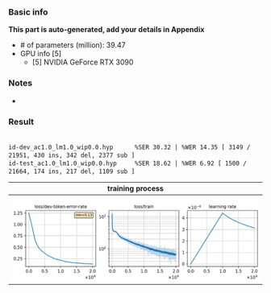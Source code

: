 ### Basic info

**This part is auto-generated, add your details in Appendix**

* \# of parameters (million): 39.47
* GPU info \[5\]
  * \[5\] NVIDIA GeForce RTX 3090

### Notes

* 

### Result
```

id-dev_ac1.0_lm1.0_wip0.0.hyp      %SER 30.32 | %WER 14.35 [ 3149 / 21951, 430 ins, 342 del, 2377 sub ]
id-test_ac1.0_lm1.0_wip0.0.hyp     %SER 18.62 | %WER 6.92 [ 1500 / 21664, 174 ins, 217 del, 1109 sub ]
```

|     training process    |
|:-----------------------:|
|![tb-plot](./monitor.png)|
